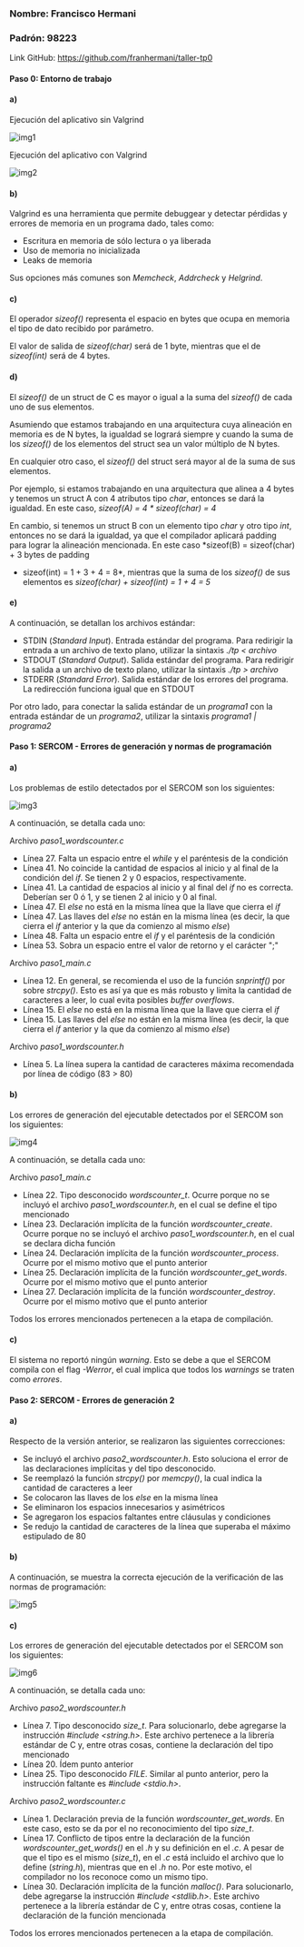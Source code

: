 ### Nombre: Francisco Hermani

### Padrón: 98223

Link GitHub: https://github.com/franhermani/taller-tp0

#### Paso 0: Entorno de trabajo

#### a)
Ejecución del aplicativo sin Valgrind

![img1](images/img1.png)

Ejecución del aplicativo con Valgrind

![img2](images/img2.png)

#### b)

Valgrind es una herramienta que permite debuggear y detectar
pérdidas y errores de memoria en un programa dado, tales como:
- Escritura en memoria de sólo lectura o ya liberada
- Uso de memoria no inicializada
- Leaks de memoria

Sus opciones más comunes son *Memcheck*, *Addrcheck* y *Helgrind*.

#### c)

El operador *sizeof()* representa el espacio en bytes que
ocupa en memoria el tipo de dato recibido por parámetro.

El valor de salida de *sizeof(char)* será de 1 byte,
mientras que el de *sizeof(int)* será de 4 bytes.

#### d)

El *sizeof()* de un struct de C es mayor o igual a la suma
del *sizeof()* de cada uno de sus elementos.

Asumiendo que estamos trabajando en una arquitectura cuya
alineación en memoria es de N bytes, la igualdad se logrará
siempre y cuando la suma de los *sizeof()* de los elementos
del struct sea un valor múltiplo de N bytes.

En cualquier otro caso, el *sizeof()* del struct
será mayor al de la suma de sus elementos.

Por ejemplo, si estamos trabajando en una arquitectura que alinea
a 4 bytes y tenemos un struct A con 4 atributos tipo *char*,
entonces se dará la igualdad. En este caso,
*sizeof(A) = 4 * sizeof(char) = 4*

En cambio, si tenemos un struct B con un elemento tipo *char*
y otro tipo *int*, entonces no se dará la igualdad, ya que
el compilador aplicará padding para lograr la alineación mencionada.
En este caso *sizeof(B) = sizeof(char) + 3 bytes de padding
+ sizeof(int) = 1 + 3 + 4 = 8*, mientras que la suma de los *sizeof()*
de sus elementos es *sizeof(char) + sizeof(int) = 1 + 4 = 5*

#### e)

A continuación, se detallan los archivos estándar:

- STDIN (*Standard Input*). Entrada estándar del programa. Para redirigir
la entrada a un archivo de texto plano, utilizar la sintaxis *./tp < archivo*
- STDOUT (*Standard Output*). Salida estándar del programa. Para redirigir
la salida a un archivo de texto plano, utilizar la sintaxis *./tp > archivo*
- STDERR (*Standard Error*). Salida estándar de los errores del programa.
La redirección funciona igual que en STDOUT

Por otro lado, para conectar la salida estándar de un *programa1*
con la entrada estándar de un *programa2*, utilizar la sintaxis
*programa1 | programa2*

#### Paso 1: SERCOM - Errores de generación y normas de programación

#### a)

Los problemas de estilo detectados por el SERCOM son los siguientes:

![img3](images/img3.png)

A continuación, se detalla cada uno:

Archivo *paso1_wordscounter.c*
- Línea 27. Falta un espacio entre el *while* y el paréntesis de la condición
- Línea 41. No coincide la cantidad de espacios al inicio y al final
de la condición del *if*. Se tienen 2 y 0 espacios, respectivamente.
- Línea 41. La cantidad de espacios al inicio y al final del *if*
no es correcta. Deberían ser 0 ó 1, y se tienen 2 al inicio y 0 al final.
- Línea 47. El *else* no está en la misma línea que la llave que cierra el *if*
- Línea 47. Las llaves del *else* no están en la misma línea (es decir,
la que cierra el *if* anterior y la que da comienzo al mismo *else*)
- Línea 48. Falta un espacio entre el *if* y el paréntesis de la condición
- Línea 53. Sobra un espacio entre el valor de retorno y el carácter ";"

Archivo *paso1_main.c*
- Línea 12. En general, se recomienda el uso de la función *snprintf()*
por sobre *strcpy()*. Esto es así ya que es más robusto y limita la cantidad
de caracteres a leer, lo cual evita posibles *buffer overflows*.
- Línea 15. El *else* no está en la misma línea que la llave que cierra el *if*
- Línea 15. Las llaves del *else* no están en la misma línea (es decir,
la que cierra el *if* anterior y la que da comienzo al mismo *else*)

Archivo *paso1_wordscounter.h*
- Línea 5. La línea supera la cantidad de caracteres máxima recomendada
por línea de código (83 > 80)

#### b)

Los errores de generación del ejecutable detectados por el SERCOM
son los siguientes:

![img4](images/img4.png)

A continuación, se detalla cada uno:

Archivo *paso1_main.c*

- Línea 22. Tipo desconocido *wordscounter_t*. Ocurre porque no se incluyó
el archivo *paso1_wordscounter.h*, en el cual se define el tipo mencionado
- Línea 23. Declaración implícita de la función *wordscounter_create*.
Ocurre porque no se incluyó el archivo *paso1_wordscounter.h*, en el cual
se declara dicha función
- Línea 24. Declaración implícita de la función *wordscounter_process*.
Ocurre por el mismo motivo que el punto anterior
- Línea 25. Declaración implícita de la función *wordscounter_get_words*.
Ocurre por el mismo motivo que el punto anterior
- Línea 27. Declaración implícita de la función *wordscounter_destroy*.
Ocurre por el mismo motivo que el punto anterior

Todos los errores mencionados pertenecen a la etapa de compilación.

#### c)

El sistema no reportó ningún *warning*. Esto se debe a que el SERCOM compila
con el flag *-Werror*, el cual implica que todos los *warnings* se traten
como *errores*.

#### Paso 2: SERCOM - Errores de generación 2

#### a)

Respecto de la versión anterior, se realizaron las siguientes correcciones:

- Se incluyó el archivo *paso2_wordscounter.h*. Esto soluciona el error de
las declaraciones implícitas y del tipo desconocido.
- Se reemplazó la función *strcpy()* por *memcpy()*, la cual indica
la cantidad de caracteres a leer
- Se colocaron las llaves de los *else* en la misma línea
- Se eliminaron los espacios innecesarios y asimétricos
- Se agregaron los espacios faltantes entre cláusulas y condiciones
- Se redujo la cantidad de caracteres de la línea que superaba
el máximo estipulado de 80

#### b)

A continuación, se muestra la correcta ejecución de la verificación
de las normas de programación:

![img5](images/img5.png)

#### c)

Los errores de generación del ejecutable detectados por el SERCOM
son los siguientes:

![img6](images/img6.png)

A continuación, se detalla cada uno:

Archivo *paso2_wordscounter.h*

- Línea 7. Tipo desconocido *size_t*. Para solucionarlo, debe agregarse
la instrucción *#include <string.h>*. Este archivo pertenece a la librería
estándar de C y, entre otras cosas, contiene la declaración del tipo
mencionado
- Línea 20. Ídem punto anterior
- Línea 25. Tipo desconocido *FILE*. Similar al punto anterior, pero
la instrucción faltante es *#include <stdio.h>*.

Archivo *paso2_wordscounter.c*

- Línea 1. Declaración previa de la función *wordscounter_get_words*.
En este caso, esto se da por el no reconocimiento del tipo *size_t*.
- Línea 17. Conflicto de tipos entre la declaración de la función
*wordscounter_get_words()* en el *.h* y su definición en el *.c*.
A pesar de que el tipo es el mismo (*size_t*), en el *.c* está
incluido el archivo que lo define (*string.h*), mientras que en el *.h* no.
Por este motivo, el compilador no los reconoce como un mismo tipo.
- Línea 30. Declaración implícita de la función *malloc()*. Para solucionarlo,
debe agregarse la instrucción *#include <stdlib.h>*. Este archivo pertenece
a la librería estándar de C y, entre otras cosas, contiene la declaración
de la función mencionada

Todos los errores mencionados pertenecen a la etapa de compilación.